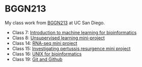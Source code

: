 # BGGN213
My class work from [BGGN213](https://bioboot.github.io/bggn213_F24/) at UC San Diego.

- Class 7: [Introduction to machine learning for bioinformatics]() 
- Class 8: [Unsupervised learning mini-project](https://github.com/SairaLC/bggn213_github/tree/main/Class08)
- Class 14: [RNA-seq mini project]()
- Class 15: [Investigating pertussis resurgence mini project]()
- Class 16: [UNIX for bioinformatics]() 
- Class 19: [Git and Github]()
